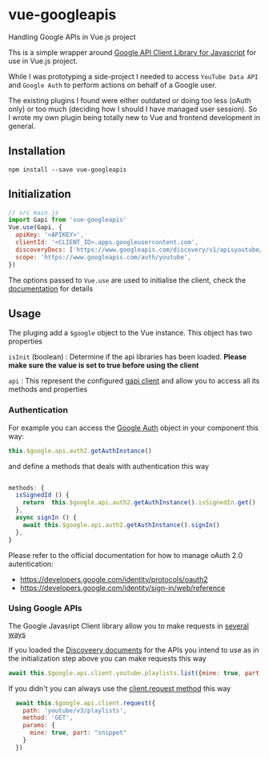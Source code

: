 # vue-googleapis
Handling Google APIs in Vue.js project 

Ths is a simple wrapper around [Google API Client Library for Javascript](https://github.com/google/google-api-javascript-client) for use in Vue.js project. 

While I was prototyping a side-project I needed to access `YouTube Data API` and `Google Auth` to perform actions on behalf of a Google user. 

The existing plugins I found were either outdated or doing too less (oAuth only) or too much (deciding how I should I have managed user session). 
So I wrote my own plugin being totally new to Vue and frontend development in general.

## Installation

`npm install --save vue-googleapis`

## Initialization

```javascript
// src main.js
import Gapi from 'vue-googleapis'
Vue.use(Gapi, {
  apiKey: '<APIKEY>',
  clientId: '<CLIENT_ID>.apps.googleusercontent.com',
  discoveryDocs: ['https://www.googleapis.com/discovery/v1/apisyoutube/v3/rest'],
  scope: 'https://www.googleapis.com/auth/youtube',
})

```

The options passed to `Vue.use` are used to initialise the client, check the [documentation](https://github.com/google/google-api-javascript-client/blob/master/docs/reference.md#----gapiclientinitargs--) for details


## Usage

The pluging add a `$google` object to the Vue instance. This object has two properties

`isInit` (boolean) : Determine if the api libraries has been loaded. **Please make sure the value is set to true before using the client**

`api` : This represent the configured [gapi client](https://github.com/google/google-api-javascript-client/blob/master/docs/reference.md) and allow you to access all its methods and properties

### Authentication

For example you can access the [Google Auth](https://developers.google.com/identity/sign-in/web/reference#gapiauth2getauthinstance) object in your component this way:

```javascript
this.$google.api.auth2.getAuthInstance()
```

and define a methods that deals with authentication  this way

```javascript

methods: {
  isSignedId () {
    return  this.$google.api.auth2.getAuthInstance().isSignedIn.get()
  },
  async signIn () {
    await this.$google.api.auth2.getAuthInstance().signIn()
  },
}

```

Please refer to the official documentation for how to manage oAuth 2.0 autentication: 

* https://developers.google.com/identity/protocols/oauth2
* https://developers.google.com/identity/sign-in/web/reference


### Using Google APIs

The Google Javasript Client library allow you to make requests in [several ways](https://github.com/google/google-api-javascript-client/blob/master/docs/start.md)

If you loaded the [Discoveery documents](https://github.com/google/google-api-javascript-client/blob/master/docs/discovery.md)  for the APIs you intend to use as in the initialization step above you can make requests this way

```javascript
await this.$google.api.client.youtube.playlists.list({mine: true, part: "snippet"})
```

If you didn't you can always use the [client.request method](https://github.com/google/google-api-javascript-client/blob/master/docs/reference.md#----gapiclientrequestargs--) this way 


```javascript
  await this.$google.api.client.request({
    path: 'youtube/v3/playlists',
    method: 'GET',
    params: {
      mine: true, part: "snippet"
    }
  })
```